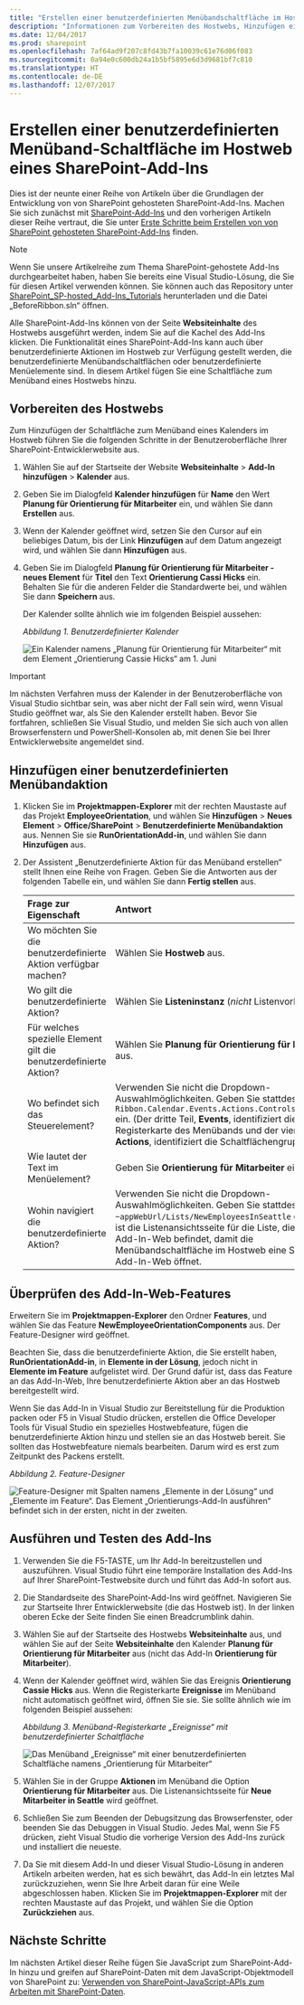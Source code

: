 ```yaml
---
title: "Erstellen einer benutzerdefinierten Menübandschaltfläche im Hostweb eines SharePoint-Add-Ins"
description: "Informationen zum Vorbereiten des Hostwebs, Hinzufügen einer benutzerdefinierten Menübandaktion, Überprüfen des Add-In-Web-Features sowie Ausführen und Testen des Add-Ins."
ms.date: 12/04/2017
ms.prod: sharepoint
ms.openlocfilehash: 7af64ad9f207c8fd43b7fa10039c61e76d06f083
ms.sourcegitcommit: 0a94e0c600db24a1b5bf5895e6d3d9681bf7c810
ms.translationtype: HT
ms.contentlocale: de-DE
ms.lasthandoff: 12/07/2017
---
```

# <a name="create-a-custom-ribbon-button-in-the-host-web-of-a-sharepoint-add-in"></a>Erstellen einer benutzerdefinierten Menüband-Schaltfläche im Hostweb eines SharePoint-Add-Ins

Dies ist der neunte einer Reihe von Artikeln über die Grundlagen der Entwicklung von von SharePoint gehosteten SharePoint-Add-Ins. Machen Sie sich zunächst mit [SharePoint-Add-Ins](sharepoint-add-ins.md) und den vorherigen Artikeln dieser Reihe vertraut, die Sie unter [Erste Schritte beim Erstellen von von SharePoint gehosteten SharePoint-Add-Ins](get-started-creating-sharepoint-hosted-sharepoint-add-ins.md#Nextsteps) finden. 
    
> [!NOTE]
> Wenn Sie unsere Artikelreihe zum Thema SharePoint-gehostete Add-Ins durchgearbeitet haben, haben Sie bereits eine Visual Studio-Lösung, die Sie für diesen Artikel verwenden können. Sie können auch das Repository unter [SharePoint_SP-hosted_Add-Ins_Tutorials](https://github.com/OfficeDev/SharePoint_SP-hosted_Add-Ins_Tutorials) herunterladen und die Datei „BeforeRibbon.sln“ öffnen.

Alle SharePoint-Add-Ins können von der Seite **Websiteinhalte** des Hostwebs ausgeführt werden, indem Sie auf die Kachel des Add-Ins klicken. Die Funktionalität eines SharePoint-Add-Ins kann auch über benutzerdefinierte Aktionen im Hostweb zur Verfügung gestellt werden, die benutzerdefinierte Menübandschaltflächen oder benutzerdefinierte Menüelemente sind. In diesem Artikel fügen Sie eine Schaltfläche zum Menüband eines Hostwebs hinzu.

## <a name="prepare-the-host-web"></a>Vorbereiten des Hostwebs

Zum Hinzufügen der Schaltfläche zum Menüband eines Kalenders im Hostweb führen Sie die folgenden Schritte in der Benutzeroberfläche Ihrer SharePoint-Entwicklerwebsite aus.

1. Wählen Sie auf der Startseite der Website **Websiteinhalte** > **Add-In hinzufügen** > **Kalender** aus.

2. Geben Sie im Dialogfeld **Kalender hinzufügen** für **Name** den Wert **Planung für Orientierung für Mitarbeiter** ein, und wählen Sie dann **Erstellen** aus.

3. Wenn der Kalender geöffnet wird, setzen Sie den Cursor auf ein beliebiges Datum, bis der Link **Hinzufügen** auf dem Datum angezeigt wird, und wählen Sie dann **Hinzufügen** aus. 

4. Geben Sie im Dialogfeld **Planung für Orientierung für Mitarbeiter - neues Element** für **Titel** den Text **Orientierung Cassi Hicks** ein. Behalten Sie für die anderen Felder die Standardwerte bei, und wählen Sie dann **Speichern** aus.
    
   Der Kalender sollte ähnlich wie im folgenden Beispiel aussehen:

   *Abbildung 1. Benutzerdefinierter Kalender*

   ![Ein Kalender namens „Planung für Orientierung für Mitarbeiter“ mit dem Element „Orientierung Cassie Hicks“ am 1. Juni](../images/d2066862-41c1-424d-9bfb-b6c5342bcf2c.PNG)

> [!IMPORTANT]
> Im nächsten Verfahren muss der Kalender in der Benutzeroberfläche von Visual Studio sichtbar sein, was aber nicht der Fall sein wird, wenn Visual Studio geöffnet war, als Sie den Kalender erstellt haben. Bevor Sie fortfahren, schließen Sie Visual Studio, und melden Sie sich auch von allen Browserfenstern und PowerShell-Konsolen ab, mit denen Sie bei Ihrer Entwicklerwebsite angemeldet sind.

## <a name="add-a-ribbon-custom-action"></a>Hinzufügen einer benutzerdefinierten Menübandaktion

1. Klicken Sie im **Projektmappen-Explorer** mit der rechten Maustaste auf das Projekt **EmployeeOrientation**, und wählen Sie **Hinzufügen** > **Neues Element** > **Office/SharePoint** > **Benutzerdefinierte Menübandaktion** aus. Nennen Sie sie **RunOrientationAdd-in**, und wählen Sie dann **Hinzufügen** aus.

2. Der Assistent „Benutzerdefinierte Aktion für das Menüband erstellen“ stellt Ihnen eine Reihe von Fragen. Geben Sie die Antworten aus der folgenden Tabelle ein, und wählen Sie dann **Fertig stellen** aus. 

    |**Frage zur Eigenschaft**|**Antwort**|
    |:-----|:-----|
    |Wo möchten Sie die benutzerdefinierte Aktion verfügbar machen?|Wählen Sie **Hostweb** aus.|
    |Wo gilt die benutzerdefinierte Aktion?|Wählen Sie **Listeninstanz** (*nicht* Listenvorlage) aus.|
    |Für welches spezielle Element gilt die benutzerdefinierte Aktion?|Wählen Sie **Planung für Orientierung für Mitarbeiter** aus.|
    |Wo befindet sich das Steuerelement?|Verwenden Sie nicht die Dropdown-Auswahlmöglichkeiten. Geben Sie stattdessen `Ribbon.Calendar.Events.Actions.Controls._children` ein. (Der dritte Teil, **Events**, identifiziert die Registerkarte des Menübands und der vierte Teil, **Actions**, identifiziert die Schaltflächengruppe.)|
    |Wie lautet der Text im Menüelement?|Geben Sie **Orientierung für Mitarbeiter** ein.|
    |Wohin navigiert die benutzerdefinierte Aktion?|Verwenden Sie nicht die Dropdown-Auswahlmöglichkeiten. Geben Sie stattdessen `~appWebUrl/Lists/NewEmployeesInSeattle` ein. Dies ist die Listenansichtsseite für die Liste, die sich im Add-In-Web befindet, damit die Menübandschaltfläche im Hostweb eine Seite im Add-In-Web öffnet.|


## <a name="inspect-the-add-in-web-feature"></a>Überprüfen des Add-In-Web-Features

Erweitern Sie im **Projektmappen-Explorer** den Ordner **Features**, und wählen Sie das Feature **NewEmployeeOrientationComponents** aus. Der Feature-Designer wird geöffnet.

Beachten Sie, dass die benutzerdefinierte Aktion, die Sie erstellt haben, **RunOrientationAdd-in**, in **Elemente in der Lösung**, jedoch nicht in **Elemente im Feature** aufgelistet wird. Der Grund dafür ist, dass das Feature an das Add-In-Web, Ihre benutzerdefinierte Aktion aber an das Hostweb bereitgestellt wird. 

Wenn Sie das Add-In in Visual Studio zur Bereitstellung für die Produktion packen oder F5 in Visual Studio drücken, erstellen die Office Developer Tools für Visual Studio ein spezielles Hostwebfeature, fügen die benutzerdefinierte Aktion hinzu und stellen sie an das Hostweb bereit. Sie sollten das Hostwebfeature niemals bearbeiten. Darum wird es erst zum Zeitpunkt des Packens erstellt.

*Abbildung 2. Feature-Designer*

![Feature-Designer mit Spalten namens „Elemente in der Lösung“ und „Elemente im Feature“. Das Element „Orientierungs-Add-In ausführen“ befindet sich in der ersten, nicht in der zweiten.](../images/49ea0bf0-2cfa-4070-aa65-24b4a9c5e874.PNG)

## <a name="run-and-test-the-add-in"></a>Ausführen und Testen des Add-Ins

1. Verwenden Sie die F5-TASTE, um Ihr Add-In bereitzustellen und auszuführen. Visual Studio führt eine temporäre Installation des Add-Ins auf Ihrer SharePoint-Testwebsite durch und führt das Add-In sofort aus. 

2. Die Standardseite des SharePoint-Add-Ins wird geöffnet. Navigieren Sie zur Startseite Ihrer Entwicklerwebsite (die das Hostweb ist). In der linken oberen Ecke der Seite finden Sie einen Breadcrumblink dahin.

3. Wählen Sie auf der Startseite des Hostwebs **Websiteinhalte** aus, und wählen Sie auf der Seite **Websiteinhalte** den Kalender **Planung für Orientierung für Mitarbeiter** aus (nicht das Add-In **Orientierung für Mitarbeiter**).

4. Wenn der Kalender geöffnet wird, wählen Sie das Ereignis **Orientierung Cassie Hicks** aus. Wenn die Registerkarte **Ereignisse** im Menüband nicht automatisch geöffnet wird, öffnen Sie sie. Sie sollte ähnlich wie im folgenden Beispiel aussehen:
    
   *Abbildung 3. Menüband-Registerkarte „Ereignisse“ mit benutzerdefinierter Schaltfläche*

   ![Das Menüband „Ereignisse“ mit einer benutzerdefinierten Schaltfläche namens „Orientierung für Mitarbeiter“](../images/916ecbba-11ff-45b6-a8e9-ba717ae6fe0b.png)

5. Wählen Sie in der Gruppe **Aktionen** im Menüband die Option **Orientierung für Mitarbeiter** aus. Die Listenansichtsseite für **Neue Mitarbeiter in Seattle** wird geöffnet.

6. Schließen Sie zum Beenden der Debugsitzung das Browserfenster, oder beenden Sie das Debuggen in Visual Studio. Jedes Mal, wenn Sie F5 drücken, zieht Visual Studio die vorherige Version des Add-Ins zurück und installiert die neueste.

7. Da Sie mit diesem Add-In und dieser Visual Studio-Lösung in anderen Artikeln arbeiten werden, hat es sich bewährt, das Add-In ein letztes Mal zurückzuziehen, wenn Sie Ihre Arbeit daran für eine Weile abgeschlossen haben. Klicken Sie im **Projektmappen-Explorer** mit der rechten Maustaste auf das Projekt, und wählen Sie die Option **Zurückziehen** aus.

## <a name="next-steps"></a>Nächste Schritte
<a name="Nextsteps"> </a>

Im nächsten Artikel dieser Reihe fügen Sie JavaScript zum SharePoint-Add-In hinzu und greifen auf SharePoint-Daten mit dem JavaScript-Objektmodell von SharePoint zu: [Verwenden von SharePoint-JavaScript-APIs zum Arbeiten mit SharePoint-Daten](use-the-sharepoint-javascript-apis-to-work-with-sharepoint-data.md).
 

 

